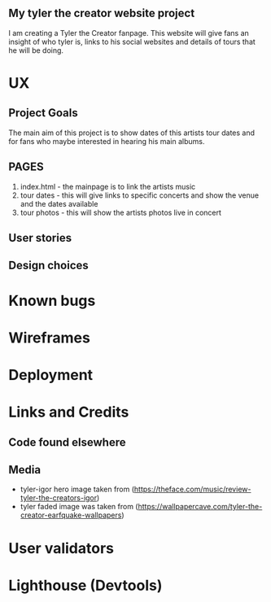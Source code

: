 ## My tyler the creator website project
I am creating a Tyler the Creator fanpage.
This website will give fans an insight of who tyler is, links to his social websites and details of tours that he will be doing.

# UX

## Project Goals
The main aim of this project is to show dates of this artists tour dates and for fans who maybe interested in hearing his main albums.

## PAGES
1. index.html - the mainpage is to link the artists music
2. tour dates - this will give links to specific concerts and show the venue and the dates available
3. tour photos - this will show the artists photos live in concert

## User stories

## Design choices

# Known bugs


# Wireframes

# Deployment


# Links and Credits 
## Code found elsewhere

## Media
* tyler-igor hero image taken from (https://theface.com/music/review-tyler-the-creators-igor)
* tyler faded image was taken from (https://wallpapercave.com/tyler-the-creator-earfquake-wallpapers)
# User validators

# Lighthouse (Devtools)